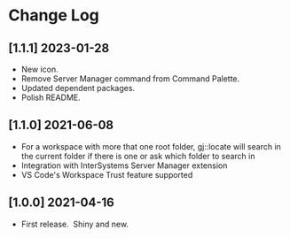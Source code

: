 # Change Log

## [1.1.1] 2023-01-28
- New icon.
- Remove Server Manager command from Command Palette.
- Updated dependent packages.
- Polish README.

## [1.1.0] 2021-06-08
- For a workspace with more that one root folder, gj::locate will search in the current folder if there is one or ask which folder to search in
- Integration with InterSystems Server Manager extension
- VS Code's Workspace Trust feature supported   

## [1.0.0] 2021-04-16
- First release. &nbsp;Shiny and new.
